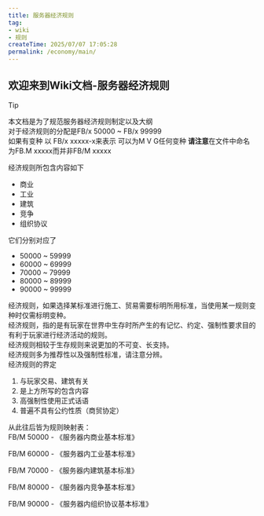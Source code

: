 ```yaml
---
title: 服务器经济规则
tag: 
- wiki
- 规则
createTime: 2025/07/07 17:05:28
permalink: /economy/main/
---
```


## **欢迎来到Wiki文档-服务器经济规则**

> [!tip]
> 本文档是为了规范服务器经济规则制定以及大纲  
> 对于经济规则的分配是FB/x 50000 ~ FB/x 99999  
> 如果有变种 以 FB/x xxxxx-x来表示 可以为M V G任何变种
> **请注意**在文件中命名为FB.M xxxxx而并非FB/M xxxxx

经济规则所包含内容如下
- 商业
- 工业
- 建筑
- 竞争
- 组织协议

它们分别对应了
- 50000 ~ 59999
- 60000 ~ 69999
- 70000 ~ 79999
- 80000 ~ 89999
- 90000 ~ 99999

经济规则，如果选择某标准进行施工、贸易需要标明所用标准，当使用某一规则变种时仅需标明变种。  
经济规则，指的是有玩家在世界中生存时所产生的有记忆、约定、强制性要求目的有利于玩家进行经济活动的规则。  
经济规则相较于生存规则来说更加的不可变、长支持。  
经济规则多为推荐性以及强制性标准，请注意分辨。  
经济规则的界定
1. 与玩家交易、建筑有关
2. 是上方所写的包含内容
3. 高强制性使用正式话语
4. 普遍不具有公约性质（商贸协定）

从此往后皆为规则映射表：  
FB/M 50000 - 《服务器内商业基本标准》  

FB/M 60000 - 《服务器内工业基本标准》  

FB/M 70000 - 《服务器内建筑基本标准》  

FB/M 80000 - 《服务器内竞争基本标准》  

FB/M 90000 - 《服务器内组织协议基本标准》  